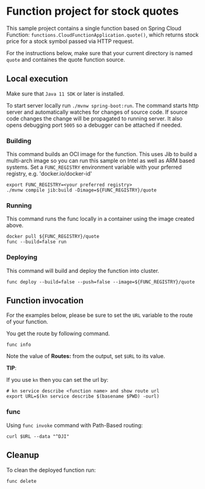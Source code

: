 # Function project for stock quotes

This sample project contains a single function based on Spring Cloud Function: `functions.CloudFunctionApplication.quote()`, which returns stock price for a stock symbol passed via HTTP request.

For the instructions below, make sure that your current directory is named `quote` and containes the quote function source.

## Local execution

Make sure that `Java 11 SDK` or later is installed.

To start server locally run `./mvnw spring-boot:run`.
The command starts http server and automatically watches for changes of source code.
If source code changes the change will be propagated to running server. It also opens debugging port `5005`
so a debugger can be attached if needed.

### Building

This command builds an OCI image for the function. This uses Jib to build a multi-arch image so you can run this sample on Intel as well as ARM based systems. Set a `FUNC_REGISTRY` environment variable with your prferred registry, e.g. 'docker.io/docker-id'

```shell script
export FUNC_REGISTRY=<your preferred registry>
./mvnw compile jib:build -Dimage=${FUNC_REGISTRY}/quote
```

### Running

This command runs the func locally in a container
using the image created above.

```shell script
docker pull ${FUNC_REGISTRY}/quote
func --build=false run
```

### Deploying

This command will build and deploy the function into cluster.

```shell script
func deploy --build=false --push=false --image=${FUNC_REGISTRY}/quote
```

## Function invocation

For the examples below, please be sure to set the `URL` variable to the route of your function.

You get the route by following command.

```shell script
func info
```

Note the value of **Routes:** from the output, set `$URL` to its value.

__TIP__:

If you use `kn` then you can set the url by:

```shell script
# kn service describe <function name> and show route url
export URL=$(kn service describe $(basename $PWD) -ourl)
```

### func

Using `func invoke` command with Path-Based routing:

```shell script
curl $URL --data "^DJI"
```

## Cleanup

To clean the deployed function run:

```shell
func delete
```
